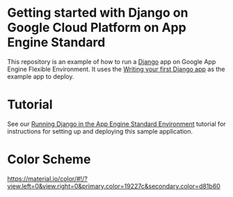 # Getting started with Django on Google Cloud Platform on App Engine Standard

This repository is an example of how to run a [Django](https://www.djangoproject.com/) 
app on Google App Engine Flexible Environment. It uses the 
[Writing your first Django app](https://docs.djangoproject.com/en/1.9/intro/tutorial01/) as the 
example app to deploy.


# Tutorial
See our [Running Django in the App Engine Standard Environment](https://cloud.google.com/python/django/appengine) tutorial for instructions for setting up and deploying this sample application.


# Color Scheme
https://material.io/color/#!/?view.left=0&view.right=0&primary.color=19227c&secondary.color=d81b60